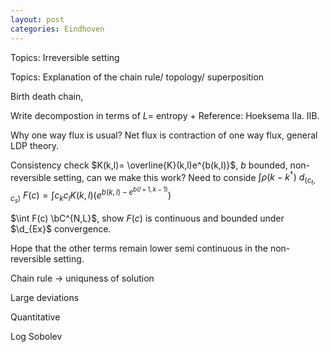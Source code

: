 ```yaml
---
layout: post
categories: Eindhoven
---
```


Topics: Irreversible setting

Topics: Explanation of the chain rule/ topology/ superposition

Birth death chain, 

Write decompostion in terms of $L=$ entropy + 
Reference: Hoeksema IIa. IIB.

Why one way flux is usual? Net flux is contraction of one way flux, general LDP theory.



Consistency check  $K(k,l)= \overline{K}(k,l)e^{b(k,l)}$, $b$ bounded, non-reversible setting, can we make this work?
Need to conside $\int \rho (k -k^{\dag})$
$d_(c_t,c_s)$
$F(c)=\int c_k c_l K(k,l) (e^{b(k,l)-e^{b(l+1,k-1)}})$

$\int F(c) \bC^{N,L}$,
show $F(c)$ is continuous and bounded under $\d_{Ex}$ convergence.

Hope that the other terms remain lower semi continuous in the non-reversible setting.


 


Chain rule -> uniquness of solution

Large deviations

Quantitative 

Log Sobolev
